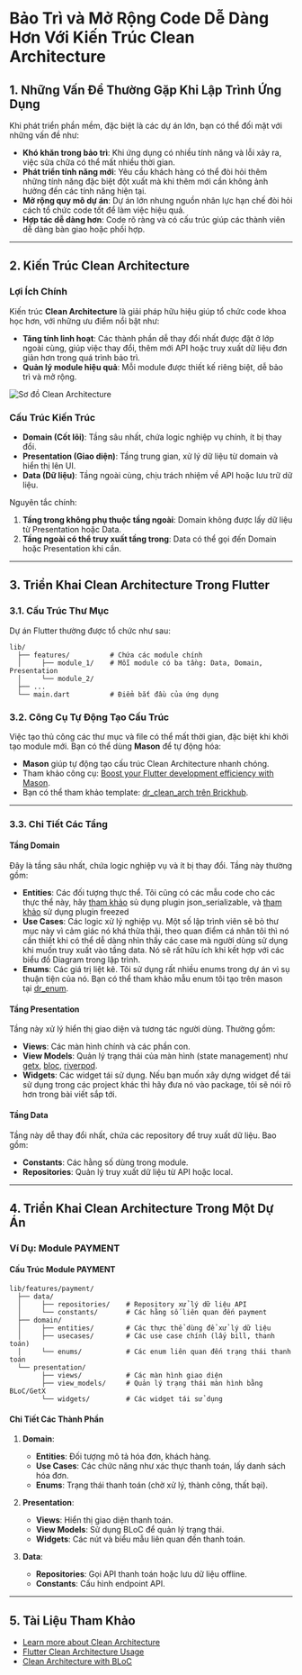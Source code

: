 
# Bảo Trì và Mở Rộng Code Dễ Dàng Hơn Với Kiến Trúc Clean Architecture

## 1. Những Vấn Đề Thường Gặp Khi Lập Trình Ứng Dụng

Khi phát triển phần mềm, đặc biệt là các dự án lớn, bạn có thể đối mặt với những vấn đề như:

- **Khó khăn trong bảo trì**: Khi ứng dụng có nhiều tính năng và lỗi xảy ra, việc sửa chữa có thể mất nhiều thời gian.
- **Phát triển tính năng mới**: Yêu cầu khách hàng có thể đòi hỏi thêm những tính năng đặc biệt đột xuất mà khi thêm mới cần không ảnh hưởng đến các tính năng hiện tại.
- **Mở rộng quy mô dự án**: Dự án lớn nhưng nguồn nhân lực hạn chế đòi hỏi cách tổ chức code tốt để làm việc hiệu quả.
- **Hợp tác dễ dàng hơn**: Code rõ ràng và có cấu trúc giúp các thành viên dễ dàng bàn giao hoặc phối hợp.

---

## 2. Kiến Trúc Clean Architecture

### Lợi Ích Chính

Kiến trúc **Clean Architecture** là giải pháp hữu hiệu giúp tổ chức code khoa học hơn, với những ưu điểm nổi bật như:

- **Tăng tính linh hoạt**: Các thành phần dễ thay đổi nhất được đặt ở lớp ngoài cùng, giúp việc thay đổi, thêm mới API hoặc truy xuất dữ liệu đơn giản hơn trong quá trình bảo trì.
- **Quản lý module hiệu quả**: Mỗi module được thiết kế riêng biệt, dễ bảo trì và mở rộng.

![Sơ đồ Clean Architecture](img.png)

### Cấu Trúc Kiến Trúc

- **Domain (Cốt lõi)**: Tầng sâu nhất, chứa logic nghiệp vụ chính, ít bị thay đổi.
- **Presentation (Giao diện)**: Tầng trung gian, xử lý dữ liệu từ domain và hiển thị lên UI.
- **Data (Dữ liệu)**: Tầng ngoài cùng, chịu trách nhiệm về API hoặc lưu trữ dữ liệu.

Nguyên tắc chính:
1. **Tầng trong không phụ thuộc tầng ngoài**: Domain không được lấy dữ liệu từ Presentation hoặc Data.
2. **Tầng ngoài có thể truy xuất tầng trong**: Data có thể gọi đến Domain hoặc Presentation khi cần.

---

## 3. Triển Khai Clean Architecture Trong Flutter

### 3.1. Cấu Trúc Thư Mục

Dự án Flutter thường được tổ chức như sau:

```plaintext
lib/
  ├── features/          # Chứa các module chính
  │     ├── module_1/    # Mỗi module có ba tầng: Data, Domain, Presentation
  │     └── module_2/
  ├── ...
  └── main.dart          # Điểm bắt đầu của ứng dụng
```

### 3.2. Công Cụ Tự Động Tạo Cấu Trúc

Việc tạo thủ công các thư mục và file có thể mất thời gian, đặc biệt khi khởi tạo module mới. Bạn có thể dùng **Mason** để tự động hóa:

- **Mason** giúp tự động tạo cấu trúc Clean Architecture nhanh chóng.
- Tham khảo công cụ: [Boost your Flutter development efficiency with Mason](https://wongcoupon.com/en/doc/help/flutter/boost-your-flutter-development-efficiency-with-mason).
- Bạn có thể tham khảo template: [dr_clean_arch trên Brickhub](https://brickhub.dev/bricks/dr_clean_arch).

---

### 3.3. Chi Tiết Các Tầng

#### Tầng Domain
Đây là tầng sâu nhất, chứa logic nghiệp vụ và ít bị thay đổi. Tầng này thường gồm:
- **Entities**: Các đối tượng thực thể. Tôi cũng có các mẫu code cho các thực thể này, hãy [tham khảo](https://brickhub.dev/bricks/dr_entity) sủ dụng plugin json_serializable, và [tham khảo](https://brickhub.dev/bricks/dr_freezed) sử dụng plugin freezed
- **Use Cases**: Các logic xử lý nghiệp vụ. Một số lập trình viên sẽ bỏ thư mục này vì cảm giác nó khá thừa thãi, theo quan điểm cá nhân tôi thì nó cần thiết khi có thể dễ dàng nhìn thấy các case mà người dùng sử dụng khi muốn truy xuất vào tầng data. Nó sẽ rất hữu ích khi kết hợp với các biểu đồ Diagram trong lập trình.
- **Enums**: Các giá trị liệt kê. Tôi sử dụng rất nhiều enums trong dự án vì sụ thuận tiện của nó. Bạn có thể tham khảo mẫu enum tôi tạo trên mason tại [dr_enum](https://brickhub.dev/bricks/dr_enum).

#### Tầng Presentation
Tầng này xử lý hiển thị giao diện và tương tác người dùng. Thường gồm:
- **Views**: Các màn hình chính và các phần con.
- **View Models**: Quản lý trạng thái của màn hình (state management) như [getx](https://pub.dev/packages/get), [bloc](https://bloclibrary.dev/), [riverpod](https://riverpod.dev/).
- **Widgets**: Các widget tái sử dụng. Nếu bạn muốn xây dựng widget để tái sử dụng trong các project khác thì hãy đưa nó vào package, tôi sẽ nói rõ hơn trong bài viết sắp tới.

#### Tầng Data
Tầng này dễ thay đổi nhất, chứa các repository để truy xuất dữ liệu. Bao gồm:
- **Constants**: Các hằng số dùng trong module.
- **Repositories**: Quản lý truy xuất dữ liệu từ API hoặc local.

---

## 4. Triển Khai Clean Architecture Trong Một Dự Án

### Ví Dụ: Module PAYMENT

#### Cấu Trúc Module PAYMENT

```plaintext
lib/features/payment/
  ├── data/
  │     ├── repositories/    # Repository xử lý dữ liệu API
  │     └── constants/       # Các hằng số liên quan đến payment
  ├── domain/
  │     ├── entities/        # Các thực thể dùng để xử lý dữ liệu
  │     ├── usecases/        # Các use case chính (lấy bill, thanh toán)
  │     └── enums/           # Các enum liên quan đến trạng thái thanh toán
  └── presentation/
        ├── views/           # Các màn hình giao diện
        ├── view_models/     # Quản lý trạng thái màn hình bằng BLoC/GetX
        └── widgets/         # Các widget tái sử dụng
```

#### Chi Tiết Các Thành Phần

1. **Domain**:
    - **Entities**: Đối tượng mô tả hóa đơn, khách hàng.
    - **Use Cases**: Các chức năng như xác thực thanh toán, lấy danh sách hóa đơn.
    - **Enums**: Trạng thái thanh toán (chờ xử lý, thành công, thất bại).

2. **Presentation**:
    - **Views**: Hiển thị giao diện thanh toán.
    - **View Models**: Sử dụng BLoC để quản lý trạng thái.
    - **Widgets**: Các nút và biểu mẫu liên quan đến thanh toán.

3. **Data**:
    - **Repositories**: Gọi API thanh toán hoặc lưu dữ liệu offline.
    - **Constants**: Cấu hình endpoint API.

---

## 5. Tài Liệu Tham Khảo

- [Learn more about Clean Architecture](https://blog.cleancoder.com/uncle-bob/2012/08/13/the-clean-architecture.html)
- [Flutter Clean Architecture Usage](https://pub.dev/packages/flutter_clean_architecture#usage)
- [Clean Architecture with BLoC](https://medium.com/@yamen.abd98/clean-architecture-in-flutter-mvvm-bloc-dio-79b1615530e1)

